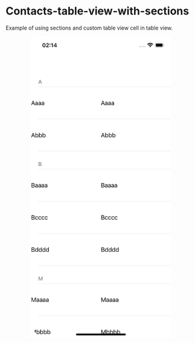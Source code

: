 # Contacts-table-view-with-sections
Example of using sections and custom table view cell in table view.

<div align="center">
<img src="images/view1.png" height="800">
</div>
